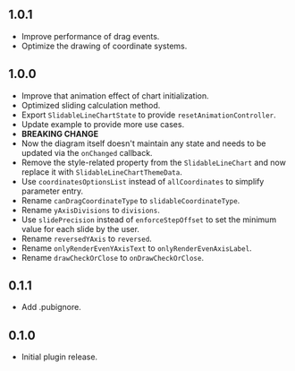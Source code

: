 ## 1.0.1

- Improve performance of drag events.
- Optimize the drawing of coordinate systems.

## 1.0.0

- Improve that animation effect of chart initialization.
- Optimized sliding calculation method.
- Export `SlidableLineChartState` to provide `resetAnimationController`.
- Update example to provide more use cases.
-  **BREAKING CHANGE**
  - Now the diagram itself doesn't maintain any state and needs to be updated via the `onChanged` callback.
  - Remove the style-related property from the `SlidableLineChart` and now replace it with `SlidableLineChartThemeData`.
  - Use `coordinatesOptionsList` instead of `allCoordinates` to simplify parameter entry.
  - Rename `canDragCoordinateType` to `slidableCoordinateType`.
  - Rename `yAxisDivisions` to `divisions`.
  - Use `slidePrecision` instead of `enforceStepOffset` to set the minimum value for each slide by the user.
  - Rename `reversedYAxis` to `reversed`.
  - Rename `onlyRenderEvenYAxisText` to `onlyRenderEvenAxisLabel`.
  - Rename `drawCheckOrClose` to `onDrawCheckOrClose`.

## 0.1.1

- Add .pubignore.

## 0.1.0

- Initial plugin release.
